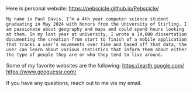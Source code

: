 Here is personal website: https://pebscicle.github.io/Pebscicle/

    My name is Paul Davis, I’m a 4th year computer science student graduating in May 2024 with honors from the University of Stirling. I am passionate about geography and maps and could spend hours looking at them. In my last year at university, I wrote a 14,000 dissertation documenting the creation from start to finish of a mobile application that tracks a user’s movements over time and based off that data, the user can learn about various statistics that inform them about either the type of people they are or who they tend to live around.

Some of my favorite websites are the following: 
https://earth.google.com/ 
https://www.geoguessr.com/

If you have any questions, reach out to me via my email.
